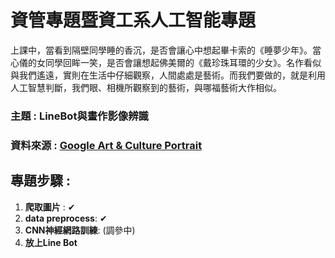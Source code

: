 資管專題暨資工系人工智能專題
===

上課中，當看到隔壁同學睡的香沉，是否會讓心中想起畢卡索的《睡夢少年》。當心儀的女同學回眸一笑，是否會讓想起佛美爾的《戴珍珠耳環的少女》。名作看似與我們遙遠，實則在生活中仔細觀察，人間處處是藝術。而我們要做的，就是利用人工智慧判斷，我們眼、相機所觀察到的藝術，與哪福藝術大作相似。

### **主題** : LineBot與畫作影像辨識
### **資料來源** : [Google Art & Culture Portrait](https://artsandculture.google.com/entity/m01dv4h) 

## **專題步驟** :
1. **爬取圖片** : ✔
2. **data preprocess**: ✔
3. **CNN神經網路訓練**: (調參中)
4. **放上Line Bot**
